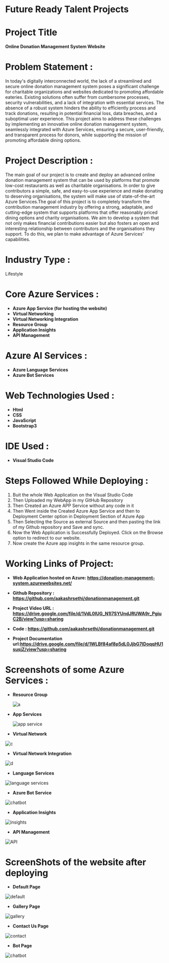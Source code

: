 
# Future Ready Talent Projects

# Project Title

**Online Donation Management System Website**

# Problem Statement :
In today's digitally interconnected world, the lack of a streamlined and secure online donation management system poses a significant challenge for charitable organizations and websites dedicated to promoting affordable eateries. Existing solutions often suffer from cumbersome processes, security vulnerabilities, and a lack of integration with essential services. The absence of a robust system hinders the ability to efficiently process and track donations, resulting in potential financial loss, data breaches, and a suboptimal user experience. This project aims to address these challenges by implementing an innovative online donation management system, seamlessly integrated with Azure Services, ensuring a secure, user-friendly, and transparent process for donors, while supporting the mission of promoting affordable dining options.

# Project Description :

The main goal of our project is to create and deploy an advanced online donation management system that can be used by platforms that promote low-cost restaurants as well as charitable organisations. In order to give contributors a simple, safe, and easy-to-use experience and make donating to deserving organisations, the system will make use of state-of-the-art Azure Services.The goal of this project is to completely transform the contribution management industry by offering a strong, adaptable, and cutting-edge system that supports platforms that offer reasonably priced dining options and charity organisations. We aim to develop a system that not only makes financial contributions easier but also fosters an open and interesting relationship between contributors and the organisations they support. To do this, we plan to make advantage of Azure Services' capabilities.

# Industry Type :

Lifestyle

# Core Azure Services :

- **Azure App Service (for hosting the website)**
- **Virtual Networking**
- **Virtual Networking Integration**
- **Resource Group**
- **Application Insights**
- **API Management**

# Azure AI Services :

- **Azure Language Services** 
- **Azure Bot Services**

# Web Technologies Used :
- **Html**
-	**CSS**
- **JavaScript**
-	**Bootstrap3**

# IDE Used :

- **Visual Studio Code**

# Steps Followed While Deploying :
1. Buit the whole Web Application on the Visual Studio Code
2. Then Uploaded my WebApp in my GitHub Repository
3. Then Created an Azure APP Service without any code in it
4. Then Went inside the Created Azure App Service and then to Deployment Center option in Deployment Section of Azure App
5. Then Selecting the Source as external Source and then pasting the link of my Github repository and Save and sync.
6. Now the Web Application is Successfully Deployed. Click on the Browse option to redirect to our website.
7. Now create the Azure app insights in the same resource group.

# Working Links of Project:

- **Web Application hosted on Azure: https://donation-management-system.azurewebsites.net/**
  
- **Github Repository : https://github.com/aakashrsethi/donationmanagement.git**

- **Project Video URL : https://drive.google.com/file/d/1VdL0lUG_N1l7SYUndJRUWA9r_PgiuC2B/view?usp=sharing**
  
- **Code : https://github.com/aakashrsethi/donationmanagement.git**
  
- **Project Documentation url:https://drive.google.com/file/d/1WLBf84af8p5dL0JjbG7IDoqqHU1susjZ/view?usp=sharing** 









# Screenshots of some Azure Services :

- **Resource Group**
  
  ![a](https://github.com/aakashrsethi/donationmanagement/assets/110621778/2ea17d54-3b0f-4b11-a1d2-973a83609314)

- **App Services**
  
  ![app service](https://github.com/aakashrsethi/donationmanagement/assets/110621778/6329968f-5c3f-437d-b894-b95f27e40cf4)

- **Virtual Network**
  
![c](https://github.com/aakashrsethi/donationmanagement/assets/110621778/12c9a770-36ef-4b60-9cb9-631bff99bab3)

- **Virtual Network Integration**
  
![d](https://github.com/aakashrsethi/donationmanagement/assets/110621778/01bd1f66-e808-4869-98fc-127e68566f87)

- **Language Services**
  
![language services](https://github.com/aakashrsethi/donationmanagement/assets/110621778/717e4c94-075a-4ad7-b74f-3a14c80ff3e2)

- **Azure Bot Service**
  
![chatbot](https://github.com/aakashrsethi/donationmanagement/assets/110621778/631ee755-ff6e-4dc6-be80-cad5d1480aee)

- **Application Insights**
  
![insights](https://github.com/aakashrsethi/donationmanagement/assets/110621778/4f7dcc47-ff70-4a33-9b77-8c4738d14f45)

- **API Management**
  
![API](https://github.com/aakashrsethi/donationmanagement/assets/110621778/0f72e703-1bb1-453d-bbb4-12e21cde3424)

# ScreenShots of the website after deploying 

- **Default Page**

![default](https://github.com/aakashrsethi/donationmanagement/assets/110621778/7b9479ef-a930-4106-879d-92dbef8a3218)

- **Gallery Page**

![gallery](https://github.com/aakashrsethi/donationmanagement/assets/110621778/c4fd9025-5afc-44e9-ae58-727cf115d07e)

- **Contact Us Page**

![contact](https://github.com/aakashrsethi/donationmanagement/assets/110621778/6ddf97f5-4b9a-463d-b8f8-356ddd587b97)

- **Bot Page**

![chatbot](https://github.com/aakashrsethi/donationmanagement/assets/110621778/d97709d3-05ea-4dd4-8e9d-bdc22fd54cc4)



















